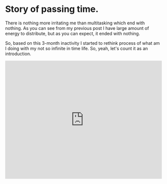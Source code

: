 # Story of passing time. 

There is nothing more irritating me than multitasking which end with nothing. 
As you can see from my previous post I have large amount of energy to distribute, but as you can expect, it ended with  nothing. 

So, based on this 3-month inactivity I started to rethink process of what am I doing with my not so infinite in time life. So, yeah, let's count it as an introduction. 
<iframe src="https://open.spotify.com/embed/track/4AQwwsz0ztRx4YKNb1GdBB?utm_source=generator" width="100%" height="380" frameBorder="0" allowfullscreen="" allow="autoplay; clipboard-write; encrypted-media; fullscreen; picture-in-picture"></iframe>
